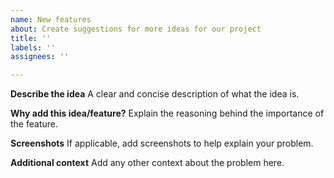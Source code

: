 ```yaml
---
name: New features
about: Create suggestions for more ideas for our project
title: ''
labels: ''
assignees: ''

---
```


**Describe the idea**
A clear and concise description of what the idea is.

**Why add this idea/feature?**
Explain the reasoning behind the importance of the feature.

**Screenshots**
If applicable, add screenshots to help explain your problem.

**Additional context**
Add any other context about the problem here.